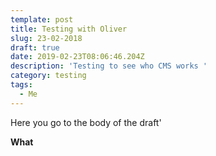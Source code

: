 ```yaml
---
template: post
title: Testing with Oliver
slug: 23-02-2018
draft: true
date: 2019-02-23T08:06:46.204Z
description: 'Testing to see who CMS works '
category: testing
tags:
  - Me
---
```

Here you go to the body of the draft'

**What**
